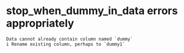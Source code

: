 # stop_when_dummy_in_data errors appropriately

    Data cannot already contain column named `dummy`
    i Rename existing column, perhaps to `dummy1`

